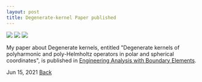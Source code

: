 ```yaml
---
layout: post
title: Degenerate-kernel Paper published
---
```


<img src="https://raw.githubusercontent.com/FiniteTsai/FiniteTsai.github.io/master/images/posts/2023_1_1.png">

<img src="https://raw.githubusercontent.com/FiniteTsai/FiniteTsai.github.io/master/images/posts/2023_1_2.png">

<img src="https://raw.githubusercontent.com/FiniteTsai/FiniteTsai.github.io/master/images/posts/2023_1_3.png">

My paper about Degenerate kernels, entitled "Degenerate kernels of polyharmonic and poly-Helmholtz operators in polar and spherical coordinates", is published in 
[Engineering Analysis with Boundary Elements]([https://www.mdpi.com/2077-1312/9/6/629/htm](https://www.sciencedirect.com/science/article/abs/pii/S095579972200488X)). 

Jun 15, 2021
[Back](https://finitetsai.github.io/)
